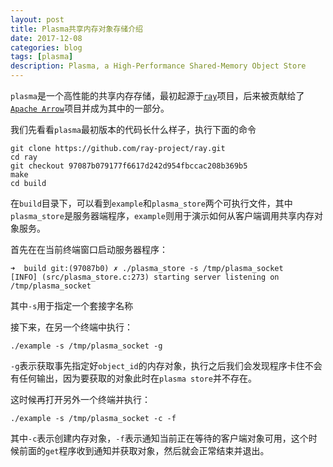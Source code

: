 ```yaml
---
layout: post
title: Plasma共享内存对象存储介绍
date: 2017-12-08
categories: blog
tags: [plasma]
description: Plasma, a High-Performance Shared-Memory Object Store
---
```


`plasma`是一个高性能的共享内存存储，最初起源于[`ray`](https://github.com/ray-project/ray)项目，后来被贡献给了[`Apache Arrow`](https://github.com/apache/arrow)项目并成为其中的一部分。

我们先看看`plasma`最初版本的代码长什么样子，执行下面的命令
```
git clone https://github.com/ray-project/ray.git
cd ray
git checkout 97087b079177f6617d242d954fbccac208b369b5
make
cd build
```
在`build`目录下，可以看到`example`和`plasma_store`两个可执行文件，其中`plasma_store`是服务器端程序，`example`则用于演示如何从客户端调用共享内存对象服务。

首先在在当前终端窗口启动服务器程序：
```
➜  build git:(97087b0) ✗ ./plasma_store -s /tmp/plasma_socket
[INFO] (src/plasma_store.c:273) starting server listening on /tmp/plasma_socket
```
其中`-s`用于指定一个套接字名称

接下来，在另一个终端中执行：
```
./example -s /tmp/plasma_socket -g
```
`-g`表示获取事先指定好`object_id`的内存对象，执行之后我们会发现程序卡住不会有任何输出，因为要获取的对象此时在`plasma store`并不存在。

这时候再打开另外一个终端并执行：
```
./example -s /tmp/plasma_socket -c -f
```
其中`-c`表示创建内存对象，`-f`表示通知当前正在等待的客户端对象可用，这个时候前面的`get`程序收到通知并获取对象，然后就会正常结束并退出。
